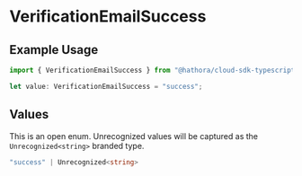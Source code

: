 # VerificationEmailSuccess

## Example Usage

```typescript
import { VerificationEmailSuccess } from "@hathora/cloud-sdk-typescript/models/components";

let value: VerificationEmailSuccess = "success";
```

## Values

This is an open enum. Unrecognized values will be captured as the `Unrecognized<string>` branded type.

```typescript
"success" | Unrecognized<string>
```